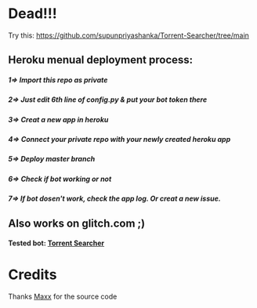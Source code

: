 # Dead!!!
Try this: https://github.com/supunpriyashanka/Torrent-Searcher/tree/main

## Heroku menual deployment process:
##### 1=> Import this repo as private
##### 2=> Just edit 6th line of config.py & put your bot token there
##### 3=> Creat a new app in heroku
##### 4=> Connect your private repo with your newly created heroku app
##### 5=> Deploy master branch
##### 6=> Check if bot working or not
##### 7=> If bot dosen't work, check the app log. Or creat a new issue.


## Also works on glitch.com ;)
#### Tested bot: [Torrent Searcher](https://t.me/NET_TorrentSerchBot)


# Credits
Thanks [Maxx](https://t.me/MaxxRiderz) for the source code
